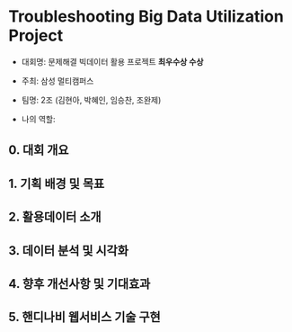 # Troubleshooting Big Data Utilization Project
- 대회명: 문제해결 빅데이터 활용 프로젝트 **최우수상 수상**
- 주최: 삼성 멀티캠퍼스

- 팀명: 2조 (김현아, 박혜인, 임승찬, 조완제)
- 나의 역할: 

## 0. 대회 개요

## 1. 기획 배경 및 목표

## 2. 활용데이터 소개

## 3. 데이터 분석 및 시각화

## 4. 향후 개선사항 및 기대효과

## 5. 핸디나비 웹서비스 기술 구현
